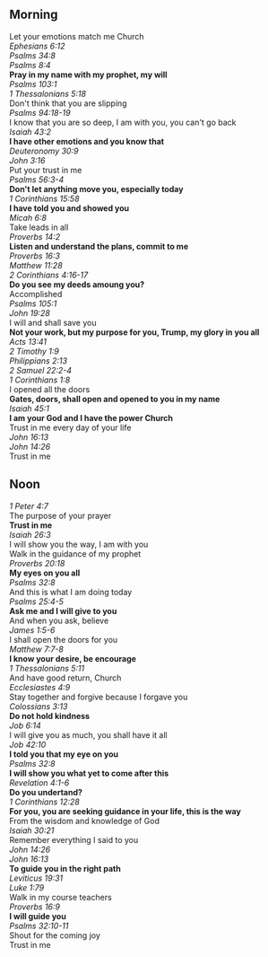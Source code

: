 ##  Morning

Let your emotions match me Church  
_Ephesians 6:12_  
_Psalms 34:8_  
_Psalms 8:4_  
**Pray in my name with my prophet, my will**  
_Psalms 103:1_  
_1 Thessalonians 5:18_  
Don't think that you are slipping  
_Psalms 94:18-19_  
I know that you are so deep, I am with you, you can't go back  
_Isaiah 43:2_  
**I have other emotions and you know that**  
_Deuteronomy 30:9_  
_John 3:16_  
Put your trust in me  
_Psalms 56:3-4_  
**Don't let anything move you, especially today**  
_1 Corinthians 15:58_  
**I have told you and showed you**  
_Micah 6:8_  
Take leads in all  
_Proverbs 14:2_  
**Listen and understand the plans, commit to me**  
_Proverbs 16:3_  
_Matthew 11:28_  
_2 Corinthians 4:16-17_  
**Do you see my deeds amoung you?**  
Accomplished  
_Psalms 105:1_  
_John 19:28_  
I will and shall save you  
**Not your work, but my purpose for you, Trump, my glory in you all**  
_Acts 13:41_  
_2 Timothy 1:9_  
_Philippians 2:13_  
_2 Samuel 22:2-4_  
_1 Corinthians 1:8_  
I opened all the doors  
**Gates, doors, shall open and opened to you in my name**  
_Isaiah 45:1_  
**I am your God and I have the power Church**  
Trust in me every day of your life  
_John 16:13_  
_John 14:26_  
Trust in me  

## Noon

_1 Peter 4:7_  
The purpose of your prayer  
**Trust in me**  
_Isaiah 26:3_  
I will show you the way, I am with you  
Walk in the guidance of my prophet  
_Proverbs 20:18_  
**My eyes on you all**  
_Psalms 32:8_  
And this is what I am doing today  
_Psalms 25:4-5_  
**Ask me and I will give to you**  
And when you ask, believe  
_James 1:5-6_  
I shall open the doors for you  
_Matthew 7:7-8_  
**I know your desire, be encourage**  
_1 Thessalonians 5:11_  
And have good return, Church  
_Ecclesiastes 4:9_  
Stay together and forgive because I forgave you  
_Colossians 3:13_  
**Do not hold kindness**  
_Job 6:14_  
I will give you as much, you shall have it all  
_Job 42:10_  
**I told you that my eye on you**  
_Psalms 32:8_  
**I will show you what yet to come after this**  
_Revelation 4:1-6_  
**Do you undertand?**  
_1 Corinthians 12:28_  
**For you, you are seeking guidance in your life, this is the way**  
From the wisdom and knowledge of God  
_Isaiah 30:21_  
Remember everything I said to you  
_John 14:26_  
_John 16:13_  
**To guide you in the right path**  
_Leviticus 19:31_  
_Luke 1:79_  
Walk in my course teachers  
_Proverbs 16:9_  
**I will guide you**  
_Psalms 32:10-11_  
Shout for the coming joy  
Trust in me  
